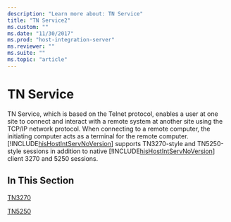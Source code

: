 ```yaml
---
description: "Learn more about: TN Service"
title: "TN Service2"
ms.custom: ""
ms.date: "11/30/2017"
ms.prod: "host-integration-server"
ms.reviewer: ""
ms.suite: ""
ms.topic: "article"
---
```

# TN Service
TN Service, which is based on the Telnet protocol, enables a user at one site to connect and interact with a remote system at another site using the TCP/IP network protocol. When connecting to a remote computer, the initiating computer acts as a terminal for the remote computer. [!INCLUDE[hisHostIntServNoVersion](../includes/hishostintservnoversion-md.md)] supports TN3270-style and TN5250-style sessions in addition to native [!INCLUDE[hisHostIntServNoVersion](../includes/hishostintservnoversion-md.md)] client 3270 and 5250 sessions.  
  
## In This Section  
 [TN3270](../core/tn32702.md)  
  
 [TN5250](../core/tn52501.md)
